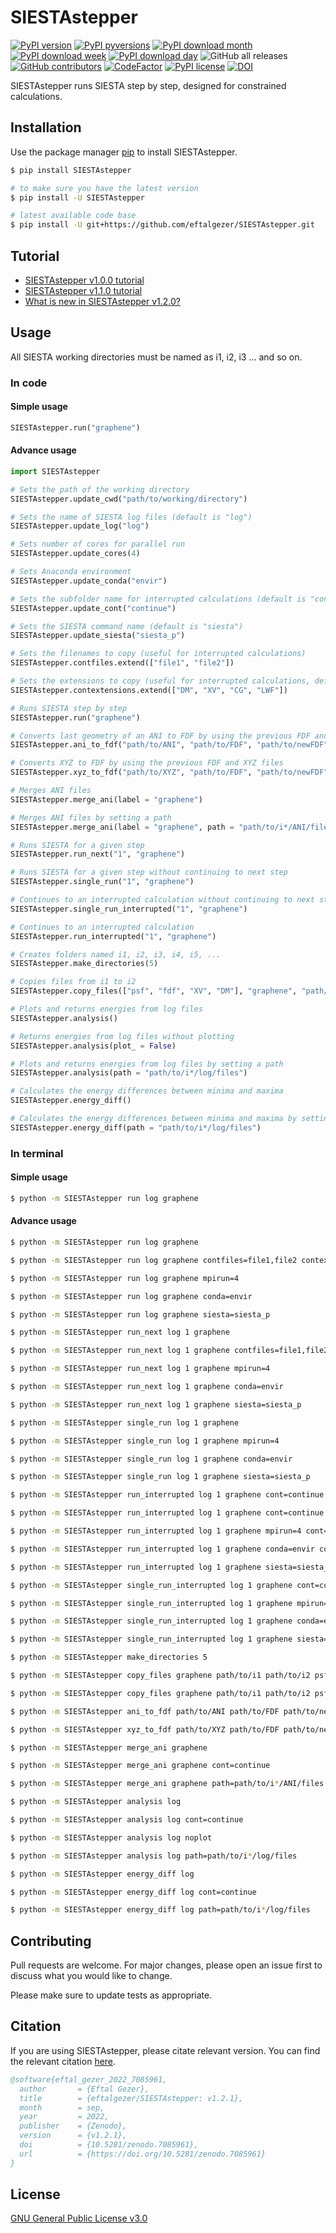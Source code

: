 # SIESTAstepper
[![PyPI version](https://badge.fury.io/py/SIESTAstepper.svg)](https://badge.fury.io/py/SIESTAstepper)
[![PyPI pyversions](https://img.shields.io/pypi/pyversions/SIESTAstepper.svg)](https://pypi.python.org/pypi/SIESTAstepper/)
[![PyPI download month](https://img.shields.io/pypi/dm/SIESTAstepper.svg)](https://pypi.python.org/pypi/SIESTAstepper/)
[![PyPI download week](https://img.shields.io/pypi/dw/SIESTAstepper.svg)](https://pypi.python.org/pypi/SIESTAstepper/)
[![PyPI download day](https://img.shields.io/pypi/dd/SIESTAstepper.svg)](https://pypi.python.org/pypi/SIESTAstepper/)
![GitHub all releases](https://img.shields.io/github/downloads/eftalgezer/SIESTAstepper/total?style=flat)
[![GitHub contributors](https://img.shields.io/github/contributors/eftalgezer/SIESTAstepper.svg)](https://github.com/eftalgezer/SIESTAstepper/graphs/contributors/)
[![CodeFactor](https://www.codefactor.io/repository/github/eftalgezer/siestastepper/badge)](https://www.codefactor.io/repository/github/eftalgezer/siestastepper)
[![PyPI license](https://img.shields.io/pypi/l/SIESTAstepper.svg)](https://pypi.python.org/pypi/SIESTAstepper/)
[![DOI](https://zenodo.org/badge/532944393.svg)](https://zenodo.org/badge/latestdoi/532944393)

SIESTAstepper runs SIESTA step by step, designed for constrained calculations.

## Installation

Use the package manager [pip](https://pip.pypa.io/en/stable/) to install SIESTAstepper.

```bash
$ pip install SIESTAstepper

# to make sure you have the latest version
$ pip install -U SIESTAstepper

# latest available code base
$ pip install -U git+https://github.com/eftalgezer/SIESTAstepper.git
```

## Tutorial

- [SIESTAstepper v1.0.0 tutorial](https://beyondthearistotelian.blogspot.com/2022/09/siestastepper-v100-tutorial.html)
- [SIESTAstepper v1.1.0 tutorial](https://beyondthearistotelian.blogspot.com/2022/09/siestastepper-v110-tutorial.html)
- [What is new in SIESTAstepper v1.2.0?](https://beyondthearistotelian.blogspot.com/2022/09/what-is-new-in-siestastepper-v120.html)

## Usage

All SIESTA working directories must be named as i1, i2, i3 ... and so on.

### In code

#### Simple usage

```python
SIESTAstepper.run("graphene")

```

#### Advance usage

```python
import SIESTAstepper

# Sets the path of the working directory
SIESTAstepper.update_cwd("path/to/working/directory")

# Sets the name of SIESTA log files (default is "log")
SIESTAstepper.update_log("log")

# Sets number of cores for parallel run
SIESTAstepper.update_cores(4)

# Sets Anaconda environment
SIESTAstepper.update_conda("envir")

# Sets the subfolder name for interrupted calculations (default is "continue")
SIESTAstepper.update_cont("continue")

# Sets the SIESTA command name (default is "siesta")
SIESTAstepper.update_siesta("siesta_p")

# Sets the filenames to copy (useful for interrupted calculations)
SIESTAstepper.contfiles.extend(["file1", "file2"])

# Sets the extensions to copy (useful for interrupted calculations, default is ["psf, "fdf"]
SIESTAstepper.contextensions.extend(["DM", "XV", "CG", "LWF"])

# Runs SIESTA step by step
SIESTAstepper.run("graphene")

# Converts last geometry of an ANI to FDF by using the previous FDF and ANI files
SIESTAstepper.ani_to_fdf("path/to/ANI", "path/to/FDF", "path/to/newFDF")

# Converts XYZ to FDF by using the previous FDF and XYZ files
SIESTAstepper.xyz_to_fdf("path/to/XYZ", "path/to/FDF", "path/to/newFDF")

# Merges ANI files
SIESTAstepper.merge_ani(label = "graphene")

# Merges ANI files by setting a path
SIESTAstepper.merge_ani(label = "graphene", path = "path/to/i*/ANI/files")

# Runs SIESTA for a given step
SIESTAstepper.run_next("1", "graphene")

# Runs SIESTA for a given step without continuing to next step
SIESTAstepper.single_run("1", "graphene")

# Continues to an interrupted calculation without continuing to next step
SIESTAstepper.single_run_interrupted("1", "graphene")

# Continues to an interrupted calculation
SIESTAstepper.run_interrupted("1", "graphene")

# Creates folders named i1, i2, i3, i4, i5, ...
SIESTAstepper.make_directories(5)

# Copies files from i1 to i2
SIESTAstepper.copy_files(["psf", "fdf", "XV", "DM"], "graphene", "path/to/i1", "path/to/i2")

# Plots and returns energies from log files
SIESTAstepper.analysis()

# Returns energies from log files without plotting
SIESTAstepper.analysis(plot_ = False)

# Plots and returns energies from log files by setting a path
SIESTAstepper.analysis(path = "path/to/i*/log/files")

# Calculates the energy differences between minima and maxima
SIESTAstepper.energy_diff()

# Calculates the energy differences between minima and maxima by setting a path
SIESTAstepper.energy_diff(path = "path/to/i*/log/files")
```

### In terminal

#### Simple usage

```sh
$ python -m SIESTAstepper run log graphene
```

#### Advance usage

```sh
$ python -m SIESTAstepper run log graphene

$ python -m SIESTAstepper run log graphene contfiles=file1,file2 contextensions=DM,XV,CG,LWF

$ python -m SIESTAstepper run log graphene mpirun=4

$ python -m SIESTAstepper run log graphene conda=envir

$ python -m SIESTAstepper run log graphene siesta=siesta_p

$ python -m SIESTAstepper run_next log 1 graphene

$ python -m SIESTAstepper run_next log 1 graphene contfiles=file1,file2 contextensions=DM,XV,CG,LWF

$ python -m SIESTAstepper run_next log 1 graphene mpirun=4

$ python -m SIESTAstepper run_next log 1 graphene conda=envir

$ python -m SIESTAstepper run_next log 1 graphene siesta=siesta_p

$ python -m SIESTAstepper single_run log 1 graphene

$ python -m SIESTAstepper single_run log 1 graphene mpirun=4

$ python -m SIESTAstepper single_run log 1 graphene conda=envir

$ python -m SIESTAstepper single_run log 1 graphene siesta=siesta_p

$ python -m SIESTAstepper run_interrupted log 1 graphene cont=continue

$ python -m SIESTAstepper run_interrupted log 1 graphene cont=continue contfiles=file1,file2 contextensions=DM,XV,CG,LWF

$ python -m SIESTAstepper run_interrupted log 1 graphene mpirun=4 cont=continue

$ python -m SIESTAstepper run_interrupted log 1 graphene conda=envir cont=continue

$ python -m SIESTAstepper run_interrupted log 1 graphene siesta=siesta_p cont=continue

$ python -m SIESTAstepper single_run_interrupted log 1 graphene cont=continue

$ python -m SIESTAstepper single_run_interrupted log 1 graphene mpirun=4 cont=continue

$ python -m SIESTAstepper single_run_interrupted log 1 graphene conda=envir cont=continue

$ python -m SIESTAstepper single_run_interrupted log 1 graphene siesta=siesta_p cont=continue

$ python -m SIESTAstepper make_directories 5

$ python -m SIESTAstepper copy_files graphene path/to/i1 path/to/i2 psf fdf XV DM

$ python -m SIESTAstepper copy_files graphene path/to/i1 path/to/i2 psf fdf XV DM

$ python -m SIESTAstepper ani_to_fdf path/to/ANI path/to/FDF path/to/newFDF

$ python -m SIESTAstepper xyz_to_fdf path/to/XYZ path/to/FDF path/to/newFDF

$ python -m SIESTAstepper merge_ani graphene

$ python -m SIESTAstepper merge_ani graphene cont=continue

$ python -m SIESTAstepper merge_ani graphene path=path/to/i*/ANI/files

$ python -m SIESTAstepper analysis log

$ python -m SIESTAstepper analysis log cont=continue

$ python -m SIESTAstepper analysis log noplot

$ python -m SIESTAstepper analysis log path=path/to/i*/log/files

$ python -m SIESTAstepper energy_diff log

$ python -m SIESTAstepper energy_diff log cont=continue

$ python -m SIESTAstepper energy_diff log path=path/to/i*/log/files

```

## Contributing
Pull requests are welcome. For major changes, please open an issue first to discuss what you would like to change.

Please make sure to update tests as appropriate.

## Citation
If you are using SIESTAstepper, please citate relevant version. You can find the relevant citation [here](https://doi.org/10.5281/zenodo.7051271).

```bibtex
@software{eftal_gezer_2022_7085961,
  author       = {Eftal Gezer},
  title        = {eftalgezer/SIESTAstepper: v1.2.1},
  month        = sep,
  year         = 2022,
  publisher    = {Zenodo},
  version      = {v1.2.1},
  doi          = {10.5281/zenodo.7085961},
  url          = {https://doi.org/10.5281/zenodo.7085961}
}
```

## License
[GNU General Public License v3.0](https://github.com/eftalgezer/SIESTAstepper/blob/master/LICENSE) 
